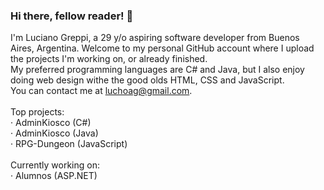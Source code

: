 ### Hi there, fellow reader! 👋

I'm Luciano Greppi, a 29 y/o aspiring software developer from Buenos Aires, Argentina. Welcome to my personal GitHub account where I upload the projects I'm working on, or already finished.<br>
My preferred programming languages are C# and Java, but I also enjoy doing web design withe the good olds HTML, CSS and JavaScript.<br>
You can contact me at luchoag@gmail.com.<br>
<br>
Top projects:<br>
· AdminKiosco (C#)<br>
· AdminKiosco (Java)<br>
· RPG-Dungeon (JavaScript)<br>
<br>
Currently working on: <br>
· Alumnos (ASP.NET)<br>
<!--
**Luchoag/Luchoag** is a ✨ _special_ ✨ repository because its `README.md` (this file) appears on your GitHub profile.

Here are some ideas to get you started:

- 🔭 I’m currently working on ...
- 🌱 I’m currently learning ...
- 👯 I’m looking to collaborate on ...
- 🤔 I’m looking for help with ...
- 💬 Ask me about ...
- 📫 How to reach me: ...
- 😄 Pronouns: ...
- ⚡ Fun fact: ...
-->
